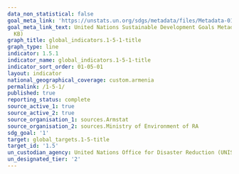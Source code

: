 ```yaml
---
data_non_statistical: false
goal_meta_link: 'https://unstats.un.org/sdgs/metadata/files/Metadata-01-05-01.pdf '
goal_meta_link_text: United Nations Sustainable Development Goals Metadata (PDF 224
  KB)
graph_title: global_indicators.1-5-1-title
graph_type: line
indicator: 1.5.1
indicator_name: global_indicators.1-5-1-title
indicator_sort_order: 01-05-01
layout: indicator
national_geographical_coverage: custom.armenia
permalink: /1-5-1/
published: true
reporting_status: complete
source_active_1: true
source_active_2: true
source_organisation_1: sources.Armstat
source_organisation_2: sources.Ministry of Environment of RA
sdg_goal: '1'
target: global_targets.1-5-title
target_id: '1.5'
un_custodian_agency: United Nations Office for Disaster Reduction (UNISDR)
un_designated_tier: '2'
---
```

